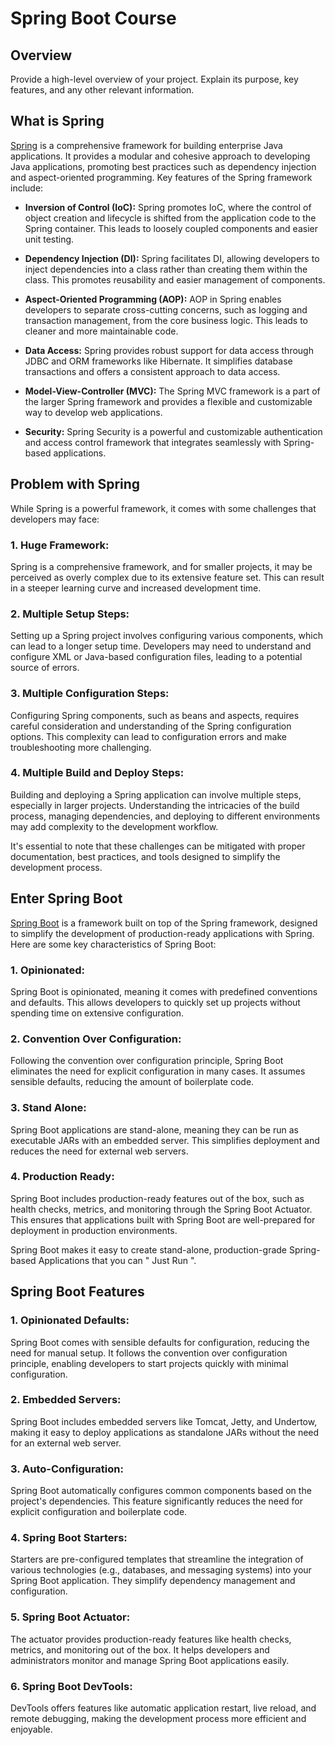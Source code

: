 # Spring Boot Course 

## Overview

Provide a high-level overview of your project. Explain its purpose, key features, and any other relevant information.

## What is Spring

[Spring](https://spring.io/) is a comprehensive framework for building enterprise Java applications. It provides a modular and cohesive approach to developing Java applications, promoting best practices such as dependency injection and aspect-oriented programming. Key features of the Spring framework include:

- **Inversion of Control (IoC):** Spring promotes IoC, where the control of object creation and lifecycle is shifted from the application code to the Spring container. This leads to loosely coupled components and easier unit testing.

- **Dependency Injection (DI):** Spring facilitates DI, allowing developers to inject dependencies into a class rather than creating them within the class. This promotes reusability and easier management of components.

- **Aspect-Oriented Programming (AOP):** AOP in Spring enables developers to separate cross-cutting concerns, such as logging and transaction management, from the core business logic. This leads to cleaner and more maintainable code.

- **Data Access:** Spring provides robust support for data access through JDBC and ORM frameworks like Hibernate. It simplifies database transactions and offers a consistent approach to data access.

- **Model-View-Controller (MVC):** The Spring MVC framework is a part of the larger Spring framework and provides a flexible and customizable way to develop web applications.

- **Security:** Spring Security is a powerful and customizable authentication and access control framework that integrates seamlessly with Spring-based applications.

## Problem with Spring

While Spring is a powerful framework, it comes with some challenges that developers may face:

### 1. **Huge Framework:**
   Spring is a comprehensive framework, and for smaller projects, it may be perceived as overly complex due to its extensive feature set. This can result in a steeper learning curve and increased development time.

### 2. **Multiple Setup Steps:**
   Setting up a Spring project involves configuring various components, which can lead to a longer setup time. Developers may need to understand and configure XML or Java-based configuration files, leading to a potential source of errors.

### 3. **Multiple Configuration Steps:**
   Configuring Spring components, such as beans and aspects, requires careful consideration and understanding of the Spring configuration options. This complexity can lead to configuration errors and make troubleshooting more challenging.

### 4. **Multiple Build and Deploy Steps:**
   Building and deploying a Spring application can involve multiple steps, especially in larger projects. Understanding the intricacies of the build process, managing dependencies, and deploying to different environments may add complexity to the development workflow.

It's essential to note that these challenges can be mitigated with proper documentation, best practices, and tools designed to simplify the development process.

## Enter Spring Boot

[Spring Boot](https://spring.io/projects/spring-boot) is a framework built on top of the Spring framework, designed to simplify the development of production-ready applications with Spring. Here are some key characteristics of Spring Boot:

### 1. **Opinionated:**
   Spring Boot is opinionated, meaning it comes with predefined conventions and defaults. This allows developers to quickly set up projects without spending time on extensive configuration.

### 2. **Convention Over Configuration:**
   Following the convention over configuration principle, Spring Boot eliminates the need for explicit configuration in many cases. It assumes sensible defaults, reducing the amount of boilerplate code.

### 3. **Stand Alone:**
   Spring Boot applications are stand-alone, meaning they can be run as executable JARs with an embedded server. This simplifies deployment and reduces the need for external web servers.

### 4. **Production Ready:**
   Spring Boot includes production-ready features out of the box, such as health checks, metrics, and monitoring through the Spring Boot Actuator. This ensures that applications built with Spring Boot are well-prepared for deployment in production environments.

Spring Boot makes it easy to create stand-alone, production-grade Spring-based Applications that you can " Just Run ".

## Spring Boot Features

### 1. **Opinionated Defaults:**
   Spring Boot comes with sensible defaults for configuration, reducing the need for manual setup. It follows the convention over configuration principle, enabling developers to start projects quickly with minimal configuration.

### 2. **Embedded Servers:**
   Spring Boot includes embedded servers like Tomcat, Jetty, and Undertow, making it easy to deploy applications as standalone JARs without the need for an external web server.

### 3. **Auto-Configuration:**
   Spring Boot automatically configures common components based on the project's dependencies. This feature significantly reduces the need for explicit configuration and boilerplate code.

### 4. **Spring Boot Starters:**
   Starters are pre-configured templates that streamline the integration of various technologies (e.g., databases, and messaging systems) into your Spring Boot application. They simplify dependency management and configuration.

### 5. **Spring Boot Actuator:**
   The actuator provides production-ready features like health checks, metrics, and monitoring out of the box. It helps developers and administrators monitor and manage Spring Boot applications easily.

### 6. **Spring Boot DevTools:**
   DevTools offers features like automatic application restart, live reload, and remote debugging, making the development process more efficient and enjoyable.

